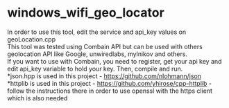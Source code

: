 # windows_wifi_geo_locator
In order to use this tool, edit the service and api_key values on geoLocation.cpp \
This tool was tested using Combain API but can be used with others geolocation API like Google, unwiredlabs, mylnikov and others. \
If you want to use with Combain, you need to register, get your api key and edit api_key variable to hold your key. Then, compile and run.\
*json.hpp is used in this project - https://github.com/nlohmann/json \
*httplib is used in this project - https://github.com/yhirose/cpp-httplib  - follow the instructions there in order to use openssl with the https client which is also needed 
